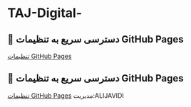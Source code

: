 # TAJ-Digital-
## 🔗 دسترسی سریع به تنظیمات GitHub Pages  
[تنظیمات GitHub Pages](https://github.com/USERNAME/REPOSITORY/settings/pages)

## 🔗 دسترسی سریع به تنظیمات GitHub Pages  
[تنظیمات GitHub Pages](https://github.com/USERNAME/REPOSITORY/settings/pages)
مدیریت:ALIJAVIDI